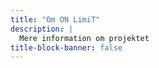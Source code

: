 ```yaml
---
title: "Om ON LimiT"
description: |
  Mere information om projektet
title-block-banner: false
---
```

